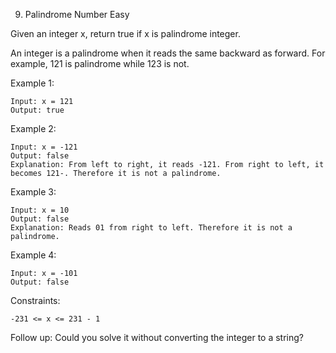 9. Palindrome Number
Easy

Given an integer x, return true if x is palindrome integer.

An integer is a palindrome when it reads the same backward as forward. For example, 121 is palindrome while 123 is not.

 

Example 1:
```
Input: x = 121
Output: true
```
Example 2:
```
Input: x = -121
Output: false
Explanation: From left to right, it reads -121. From right to left, it becomes 121-. Therefore it is not a palindrome.
```
Example 3:
```
Input: x = 10
Output: false
Explanation: Reads 01 from right to left. Therefore it is not a palindrome.
```
Example 4:
```
Input: x = -101
Output: false
```
 

Constraints:

    -231 <= x <= 231 - 1

 
Follow up: Could you solve it without converting the integer to a string?